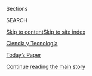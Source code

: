 <div id="app">

<div>

<div class="NYTAppHideMasthead css-zz1s19 e1suatyy0">

<div class="section css-ui9rw0 e1suatyy2">

<div class="css-11hrj97 er09x8g0">

<div class="css-6n7j50">

</div>

<span class="css-1dv1kvn">Sections</span>

<div class="css-10488qs">

<span class="css-1dv1kvn">SEARCH</span>

</div>

[Skip to content](#site-content)[Skip to site index](#site-index)

</div>

<div id="masthead-section-label" class="css-1fnb9ct eaxe0e00">

[Ciencia y
Tecnología](https://www.nytimes3xbfgragh.onion/es/section/ciencia-y-tecnologia)

</div>

<div class="css-10698na e1huz5gh0">

</div>

</div>

<div id="masthead-bar-one" class="section hasLinks css-15hmgas e1csuq9d3">

<div class="css-uqyvli e1csuq9d0">

</div>

<div class="css-1uqjmks e1csuq9d1">

</div>

<div class="css-9e9ivx">

[](https://myaccount.nytimes3xbfgragh.onion/auth/login?response_type=cookie&client_id=vi)

</div>

<div class="css-1bvtpon e1csuq9d2">

[Today’s Paper](https://www.nytimes3xbfgragh.onion/section/todayspaper)

</div>

</div>

</div>

</div>

<div data-aria-hidden="false">

<div id="site-content" data-role="main">

<div id="top-wrapper" class="css-15p45cc eaca97t0" type="top">

<div id="top-slug" class="css-19x0jxb eaca97t1" hidden="">

Advertisement

</div>

[Continue reading the main
story](#after-top)

<div class="ad top-wrapper" style="text-align:center;height:100%;display:block;min-height:90px">

<div id="top" class="place-ad" data-position="top" data-size-key="top">

</div>

</div>

<div id="after-top">

</div>

</div>

<div id="collection-espanol-ciencia-y-tecnologia" class="section css-15h4p1b e9abtgs0">

<div class="css-1j21atc e1svk9qx1">

<div class="css-fmiefx e1svk9qx2">

<div class="css-1hk7r2m eu54l5x0">

<div id="sponsor-wrapper" class="css-7a1pgi eaca97t0" type="sponsor" hidden="">

<div id="sponsor-slug" class="css-1l4mleb eaca97t1" hidden="">

Supported by

</div>

[Continue reading the main
story](#after-sponsor)

<div id="sponsor" class="ad sponsor-wrapper" style="text-align:left;height:100%;display:block">

</div>

<div id="after-sponsor">

</div>

</div>

</div>

### <span class="css-5xm8y ezz4tcd1">[en Español](/es/)</span>

</div>

<div class="css-nfcc9b e1svk9qx3">

<div class="css-vl9dhg e1svk9qx5">

<div class="css-1nrhkj6 e1svk9qx6">

# Ciencia y Tecnología

<div class="follow-button-placeholder" data-collection-id="">

</div>

</div>

</div>

</div>

</div>

<div class="css-4svvz1 ekkqrpp0">

<div id="collection-highlights-container" class="section css-18l1u7x e46isfb1">

<div class="css-gfgt40 ekkqrpp1">

## Highlights

<div class="css-apvlfc">

1.  ![<span class="css-1nk1g0h e1oaj3zl2"><span class="css-1dv1kvn">Credit</span>Josh
    Haner/The New York
    Times</span>](https://static01.graylady3jvrrxbe.onion/images/2020/07/14/science/10ancestros-polinesios-ES-01/08SCI-EASTER-01-newsub-videoLarge-v2.jpg)
    
    <div class="css-10wtrbd">
    
    <div class="css-1hyfx7x">
    
    [![](https://static01.graylady3jvrrxbe.onion/images/2020/07/14/science/10ancestros-polinesios-ES-01/08SCI-EASTER-01-newsub-thumbStandard-v2.jpg)](/es/2020/07/10/espanol/ciencia-y-tecnologia/polinesios-estudio-genetico.html)
    
    </div>
    
    ### Ciencia
    
    ## [La conexión Polinesia – Sudamérica: un estudio de ADN sugiere un antiguo parentesco](/es/2020/07/10/espanol/ciencia-y-tecnologia/polinesios-estudio-genetico.html)
    
    Un nuevo estudio genético parece indicar que los polinesios hicieron
    un viaje épico a Sudamérica hace 800
    años.
    
    <span class="css-me3p27"></span><span class="css-1dydysp e4e4i5l3"></span><span class="css-9voj2j">Por
    <span class="css-1baulvz last-byline" itemprop="name">Carl
    Zimmer</span></span>
    
    </div>

2.  ![<span class="css-1nk1g0h e1oaj3zl2"><span class="css-1dv1kvn">Credit</span>Russell
    Shakespeare para The New York
    Times</span>](https://static01.graylady3jvrrxbe.onion/images/2020/07/14/science/15Koalas-ES/00SCI-KOALAS02-videoLarge.jpg)
    
    <div class="css-10wtrbd">
    
    <div class="css-1hyfx7x">
    
    [![](https://static01.graylady3jvrrxbe.onion/images/2020/07/14/science/15Koalas-ES/00SCI-KOALAS02-thumbStandard.jpg)](/es/2020/07/15/espanol/ciencia-y-tecnologia/koalas-clamidia.html)
    
    </div>
    
    ## [Los koalas son aliados inesperados en la lucha contra la clamidia](/es/2020/07/15/espanol/ciencia-y-tecnologia/koalas-clamidia.html)
    
    Los humanos no tienen el monopolio de las infecciones de transmisión
    sexual. Otros animales también las sufren y, entre ellos, este
    marsupial podría ser clave para encontrar una
    vacuna.
    
    <span class="css-me3p27"></span><span class="css-1dydysp e4e4i5l3"></span><span class="css-9voj2j">Por
    <span class="css-1baulvz last-byline" itemprop="name">Rachel E.
    Gross</span></span>
    
    </div>

<!-- end list -->

1.  ![<span class="css-1nk1g0h e1oaj3zl2"><span class="css-1dv1kvn">Credit</span>Gracia
    Lam</span>](https://static01.graylady3jvrrxbe.onion/images/2020/07/19/science/14SCIBRODY-COVIDTESTING/14SCIBRODY-COVIDTESTING-videoLarge.jpg)
    
    <div class="css-10wtrbd">
    
    ## [A favor de una estrategia inteligente de pruebas de coronavirus](/es/2020/07/15/espanol/ciencia-y-tecnologia/coronavirus-pruebas-inteligentes-testeo.html)
    
    <div class="css-1s9ra41">
    
    [![](https://static01.graylady3jvrrxbe.onion/images/2020/07/19/science/14SCIBRODY-COVIDTESTING/14SCIBRODY-COVIDTESTING-thumbLarge.jpg)](/es/2020/07/15/espanol/ciencia-y-tecnologia/coronavirus-pruebas-inteligentes-testeo.html)
    
    </div>
    
    Los exámenes actuales tienen una alta tasa de falsos negativos o
    falsos positivos. El despistaje estratégico ayudaría “a asegurar que
    la prueba adecuada se da a la persona adecuada en el momento
    adecuado”.
    
    <span class="css-me3p27"></span><span class="css-1dydysp e4e4i5l3"></span><span class="css-9voj2j">Por
    <span class="css-1baulvz last-byline" itemprop="name">Jane E.
    Brody</span></span>
    
    </div>

2.  ![<span class="css-1nk1g0h e1oaj3zl2"><span class="css-1dv1kvn">Credit</span>Francisco
    Seco/Associated
    Press</span>](https://static01.graylady3jvrrxbe.onion/images/2020/07/01/health/02virus-recovery-explainer-ES/01VIRUS-RECOVERY-EXPLAINER-videoLarge-v2.jpg)
    
    <div class="css-10wtrbd">
    
    ### Salud
    
    ## [Así es la recuperación para muchos de los sobrevivientes de la COVID-19](/es/2020/07/02/espanol/ciencia-y-tecnologia/sobrevivientes-coronavirus-recuperacion.html)
    
    <div class="css-1s9ra41">
    
    [![](https://static01.graylady3jvrrxbe.onion/images/2020/07/01/health/02virus-recovery-explainer-ES/01VIRUS-RECOVERY-EXPLAINER-thumbLarge-v2.jpg)](/es/2020/07/02/espanol/ciencia-y-tecnologia/sobrevivientes-coronavirus-recuperacion.html)
    
    </div>
    
    Dificultad persistente para respirar, debilidad muscular,
    reviviscencias, confusión mental y otros síntomas podrían aquejar a
    los pacientes durante mucho tiempo
    después.
    
    <span class="css-me3p27"></span><span class="css-1dydysp e4e4i5l3"></span><span class="css-9voj2j">Por
    <span class="css-1baulvz last-byline" itemprop="name">Pam
    Belluck</span></span>
    
    </div>

</div>

</div>

</div>

<div id="mid1-wrapper" class="css-1mn4oms eaca97t0" type="rank">

<div id="mid1-slug" class="css-1tag3rd eaca97t1">

Advertisement

</div>

[Continue reading the main
story](#after-mid1)

<div id="mid1" class="ad mid1-wrapper" style="text-align:center;height:100%;display:block">

</div>

<div id="after-mid1">

</div>

</div>

</div>

<div class="css-185go5a e1o5byef0">

<div class="css-15cbhtu">

  - [Lo más reciente](#stream-panel)
  - <span class="css-6n7j50">Buscar</span>
    <div class="control">
    <div class="label-container css-1dv1kvn">
    Buscar
    </div>
    <div class="css-wm4t3d">
    **<span id="clear-search-input" class="css-1dv1kvn">Clear this text
    input</span>
    </div>
    </div>
    <span class="css-1iovbfw"></span>

<div id="stream-panel" class="section css-8msx5b e1jz0cab1">

<div class="css-13mho3u">

1.  
    
    <div class="css-1cp3ece">
    
    <div class="css-1l4spti">
    
    [](/es/2020/07/31/espanol/ciencia-y-tecnologia/ninos-contagio-coronavirus.html)
    
    <div class="css-79elbk">
    
    ![](https://static01.graylady3jvrrxbe.onion/images/2020/08/01/science/31virus-children-ES/30VIRUS-CHILDREN1-thumbWide.jpg?quality=75&auto=webp&disable=upscale)
    
    </div>
    
    ## Un estudio revela que los niños podrían portar altos niveles de coronavirus
    
    La investigación no prueba que los niños infectados sean
    contagiosos, pero debería tomarse en cuenta en el debate sobre el
    regreso a las escuelas, dijeron algunos expertos.
    
    <div class="css-1nqbnmb ea5icrr0">
    
    Por <span class="css-1n7hynb">Apoorva Mandavilli</span>
    
    </div>
    
    <div class="css-185051n">
    
    [Read in
    English](https://www.nytimes3xbfgragh.onion/2020/07/30/health/coronavirus-children.html "Read in English")
    
    </div>
    
    </div>
    
    <div class="css-1lc2l26 e1xfvim33">
    
    </div>
    
    </div>

2.  
    
    <div class="css-1cp3ece">
    
    <div class="css-1l4spti">
    
    [](/es/2020/07/29/espanol/ciencia-y-tecnologia/proteccion-cubrebocas-coronavirus.html)
    
    <div class="css-79elbk">
    
    ![](https://static01.graylady3jvrrxbe.onion/images/2020/07/27/science/29masks-es/27VIRUS-MASKS-thumbWide.jpg?quality=75&auto=webp&disable=upscale)
    
    </div>
    
    ## Las mascarillas pueden reducir la dosis viral, afirman algunos expertos
    
    Según la evidencia, las personas que usan protección facial captarán
    menos partículas de coronavirus, lo que hará que la enfermedad sea
    menos grave.
    
    <div class="css-1nqbnmb ea5icrr0">
    
    Por <span class="css-1n7hynb">Katherine J. Wu</span>
    
    </div>
    
    <div class="css-185051n">
    
    [Read in
    English](https://www.nytimes3xbfgragh.onion/2020/07/27/health/coronavirus-mask-protection.html "Read in English")
    
    </div>
    
    </div>
    
    <div class="css-1lc2l26 e1xfvim33">
    
    </div>
    
    </div>

3.  
    
    <div class="css-1cp3ece">
    
    <div class="css-1l4spti">
    
    [](/es/2020/07/29/espanol/ciencia-y-tecnologia/mision-marte-nasa.html)
    
    <div class="css-79elbk">
    
    ![](https://static01.graylady3jvrrxbe.onion/images/2020/07/28/science/28MARSSAMPLE/28MARSSAMPLE-thumbWide.jpg?quality=75&auto=webp&disable=upscale)
    
    </div>
    
    ## Traer rocas de Marte a la Tierra: nuestra maniobra interplanetaria más asombrosa
    
    La NASA y la Agencia Espacial Europea planean lanzar rocas de una
    nave espacial a otra antes de que las muestras finalmente lleguen a
    nuestro planeta en 2031.
    
    <div class="css-1nqbnmb ea5icrr0">
    
    Por <span class="css-1n7hynb">Kenneth Chang</span>
    
    </div>
    
    <div class="css-185051n">
    
    [Read in
    English](https://www.nytimes3xbfgragh.onion/2020/07/28/science/mars-sample-return-mission.html "Read in English")
    
    </div>
    
    </div>
    
    <div class="css-1lc2l26 e1xfvim33">
    
    </div>
    
    </div>

4.  
    
    <div class="css-1cp3ece">
    
    <div class="css-1l4spti">
    
    [](/es/2020/07/28/espanol/ciencia-y-tecnologia/anticuerpos-coronavirus-inmunidad.html)
    
    <div class="css-79elbk">
    
    ![](https://static01.graylady3jvrrxbe.onion/images/2020/07/26/us/politics/27virus-antibodies-ES/26virus-antibodies-thumbWide.jpg?quality=75&auto=webp&disable=upscale)
    
    </div>
    
    ## ¿Qué significa si tus anticuerpos contra el coronavirus están desapareciendo?
    
    La disminución de los niveles de anticuerpos no significa menos
    inmunidad, dicen los expertos. Además, dos pruebas ampliamente
    utilizadas pueden detectar los anticuerpos errados.
    
    <div class="css-1nqbnmb ea5icrr0">
    
    Por <span class="css-1n7hynb">Apoorva Mandavilli</span>
    
    </div>
    
    <div class="css-185051n">
    
    [Read in
    English](https://www.nytimes3xbfgragh.onion/2020/07/26/health/coronvirus-antibody-tests.html "Read in English")
    
    </div>
    
    </div>
    
    <div class="css-1lc2l26 e1xfvim33">
    
    </div>
    
    </div>

5.  
    
    <div class="css-1cp3ece">
    
    <div class="css-1l4spti">
    
    [](/es/2020/07/27/espanol/ciencia-y-tecnologia/regreso-a-clases-coronavirus.html)
    
    <div class="css-79elbk">
    
    ![](https://static01.graylady3jvrrxbe.onion/images/2020/07/12/science/27reopenschools-ES-00/00virus-schools-reopen01-thumbWide.jpg?quality=75&auto=webp&disable=upscale)
    
    </div>
    
    ## Cómo reabrir las escuelas: lo que la ciencia y la experiencia de varios países nos enseñan
    
    La presión para que los estudiantes estadounidenses vuelvan a las
    aulas es intensa, pero evaluar el riesgo es complicado cuando las
    infecciones aún están fuera de control en muchas comunidades.
    
    <div class="css-1nqbnmb ea5icrr0">
    
    Por <span class="css-1n7hynb">Pam Belluck, Apoorva Mandavilli
    <span>y</span> Benedict Carey</span>
    
    </div>
    
    <div class="css-185051n">
    
    [Read in
    English](https://www.nytimes3xbfgragh.onion/2020/07/11/health/coronavirus-schools-reopen.html "Read in English")
    
    </div>
    
    </div>
    
    <div class="css-1lc2l26 e1xfvim33">
    
    </div>
    
    </div>

6.  
    
    <div class="css-1cp3ece">
    
    <div class="css-1l4spti">
    
    [](/es/2020/07/24/espanol/ciencia-y-tecnologia/reinfeccion-coronavirus.html)
    
    <div class="css-79elbk">
    
    ![](https://static01.graylady3jvrrxbe.onion/images/2020/07/20/science/24virus-reinfection-ES-1/00VIRUS-REINFECTION1-thumbWide.jpg?quality=75&auto=webp&disable=upscale)
    
    </div>
    
    ## ¿Podemos volver a infectarnos del coronavirus? Los expertos creen que es muy poco probable
    
    Los reportes de reinfección pueden ser casos de enfermedad
    prolongada. Una disminución en los anticuerpos es normal después de
    algunas semanas, y las personas están protegidas del coronavirus de
    otras maneras.
    
    <div class="css-1nqbnmb ea5icrr0">
    
    Por <span class="css-1n7hynb">Apoorva Mandavilli</span>
    
    </div>
    
    <div class="css-185051n">
    
    [Read in
    English](https://www.nytimes3xbfgragh.onion/2020/07/22/health/covid-antibodies-herd-immunity.html "Read in English")
    
    </div>
    
    </div>
    
    <div class="css-1lc2l26 e1xfvim33">
    
    </div>
    
    </div>

7.  
    
    <div class="css-1cp3ece">
    
    <div class="css-1l4spti">
    
    [](/es/interactive/2020/07/23/espanol/ciencia-y-tecnologia/cordoba-tormentas-argentina.html)
    
    <div class="css-79elbk">
    
    ![](https://static01.graylady3jvrrxbe.onion/images/2020/07/26/magazine/26mag-Relampago-Web-Image/26mag-Relampago-Web-Image-thumbWide.jpg?quality=75&auto=webp&disable=upscale)
    
    </div>
    
    ## Viaje al interior de las temibles tormentas de Córdoba
    
    Los científicos estudian el clima extremo en una provincia de
    Argentina para comprender su funcionamiento y aprender algo sobre
    los monstruosos fenómenos climáticos del futuro.
    
    <div class="css-1nqbnmb ea5icrr0">
    
    Por
    <span class="css-1n7hynb">Por</span>
    
    </div>
    
    </div>
    
    <div class="css-1lc2l26 e1xfvim33">
    
    </div>
    
    </div>

8.  
    
    <div class="css-1cp3ece">
    
    <div class="css-1l4spti">
    
    [](/es/2020/07/23/espanol/ciencia-y-tecnologia/vacuna-coronavirus.html)
    
    <div class="css-79elbk">
    
    ![](https://static01.graylady3jvrrxbe.onion/images/2020/07/21/science/23vaccine-ES-00/00VIRUS-JNJ1-thumbWide.jpg?quality=75&auto=webp&disable=upscale)
    
    </div>
    
    ## Visita al laboratorio de Johnson & Johnson que busca la vacuna contra el coronavirus
    
    Científicos en Boston y en los Países Bajos están en una carrera
    para encontrar una vacuna contra el virus que ha paralizado al
    mundo.
    
    <div class="css-1nqbnmb ea5icrr0">
    
    Por <span class="css-1n7hynb">Carl Zimmer</span>
    
    </div>
    
    <div class="css-185051n">
    
    [Read in
    English](https://www.nytimes3xbfgragh.onion/2020/07/17/health/coronavirus-vaccine-johnson-janssen.html "Read in English")
    
    </div>
    
    </div>
    
    <div class="css-1lc2l26 e1xfvim33">
    
    </div>
    
    </div>

9.  
    
    <div class="css-1cp3ece">
    
    <div class="css-1l4spti">
    
    [](/es/2020/07/13/espanol/ciencia-y-tecnologia/tengo-covid-que-hago.html)
    
    <div class="css-79elbk">
    
    ![](https://static01.graylady3jvrrxbe.onion/images/2020/03/22/us/13virus-sickpatients-ES/13virus-sickpatients-ES-thumbWide-v2.jpg?quality=75&auto=webp&disable=upscale)
    
    </div>
    
    ## Qué debes hacer si tú o algún ser querido se contagia de coronavirus
    
    La mayoría de las personas solo desarrollará síntomas de leves a
    moderados. Pero muchas personas siguen asustadas y se preguntan cómo
    y cuándo acudir al médico.
    
    <div class="css-1nqbnmb ea5icrr0">
    
    Por <span class="css-1n7hynb">Tara Parker-Pope</span>
    
    </div>
    
    <div class="css-185051n">
    
    [Read in
    English](https://www.nytimes3xbfgragh.onion/2020/03/22/well/what-if-i-have-coronavirus.html "Read in English")
    
    </div>
    
    </div>
    
    <div class="css-1lc2l26 e1xfvim33">
    
    </div>
    
    </div>

10. 
    
    <div class="css-1cp3ece">
    
    <div class="css-1l4spti">
    
    [](/es/2020/07/08/espanol/ciencia-y-tecnologia/coronavirus-aire-aerosoles.html)
    
    <div class="css-79elbk">
    
    ![](https://static01.graylady3jvrrxbe.onion/images/2020/07/06/science/07aerosol-explainer-ES-01/06virus-aerosol-explainer01-sub-thumbWide-v2.jpg?quality=75&auto=webp&disable=upscale)
    
    </div>
    
    ### <span class="css-m70j1g">Salud</span>
    
    ## El coronavirus se propaga por el aire: qué debes hacer ahora
    
    ¿Cómo protegerse de un virus que puede estar flotando en el
    interior? Mejor ventilación, para empezar. Y no te quites el
    cubrebocas.
    
    <div class="css-1nqbnmb ea5icrr0">
    
    Por <span class="css-1n7hynb">Apoorva Mandavilli</span>
    
    </div>
    
    <div class="css-185051n">
    
    [Read in
    English](https://www.nytimes3xbfgragh.onion/2020/07/06/health/coronavirus-airborne-aerosols.html "Read in English")
    
    </div>
    
    </div>
    
    <div class="css-1lc2l26 e1xfvim33">
    
    </div>
    
    </div>

<div class="css-13mho3u">

<div class="css-1t62hi8">

<div class="css-1stvaey">

Ver
más

<div>

<div style="border:0;clip:rect(0 0 0 0);height:1px;margin:-1px;overflow:hidden;white-space:nowrap;padding:0;width:1px;position:absolute" data-role="log" data-aria-live="assertive">

</div>

<div style="border:0;clip:rect(0 0 0 0);height:1px;margin:-1px;overflow:hidden;white-space:nowrap;padding:0;width:1px;position:absolute" data-role="log" data-aria-live="assertive">

</div>

<div style="border:0;clip:rect(0 0 0 0);height:1px;margin:-1px;overflow:hidden;white-space:nowrap;padding:0;width:1px;position:absolute" data-role="log" data-aria-live="polite">

</div>

<div style="border:0;clip:rect(0 0 0 0);height:1px;margin:-1px;overflow:hidden;white-space:nowrap;padding:0;width:1px;position:absolute" data-role="log" data-aria-live="polite">

</div>

</div>

</div>

</div>

</div>

</div>

<div class="css-g6hk37 supplemental">

<div id="mid2-wrapper" class="css-10wkyv7 eaca97t0" type="lede">

<div id="mid2-slug" class="css-1tag3rd eaca97t1">

Advertisement

</div>

[Continue reading the main
story](#after-mid2)

<div id="mid2" class="ad mid2-wrapper" style="text-align:center;height:100%;display:block;min-height:250px">

</div>

<div id="after-mid2">

</div>

</div>

<div id="mktg-wrapper" class="css-oxle51 eaca97t0" type="mktg">

<div id="mktg-slug" class="css-1tag3rd eaca97t1">

Advertisement

</div>

[Continue reading the main
story](#after-mktg)

<div id="mktg" class="ad mktg-wrapper" style="text-align:center;height:100%;display:block">

</div>

<div id="after-mktg">

</div>

</div>

</div>

</div>

</div>

</div>

</div>

</div>

## Site Index

<div>

</div>

## Site Information Navigation

  - [© <span>2020</span> <span>The New York Times
    Company</span>](https://help.nytimes3xbfgragh.onion/hc/en-us/articles/115014792127-Copyright-notice)

<!-- end list -->

  - [NYTCo](https://www.nytco.com/)
  - [Contact
    Us](https://help.nytimes3xbfgragh.onion/hc/en-us/articles/115015385887-Contact-Us)
  - [Work with us](https://www.nytco.com/careers/)
  - [Advertise](https://nytmediakit.com/)
  - [T Brand Studio](http://www.tbrandstudio.com/)
  - [Your Ad
    Choices](https://www.nytimes3xbfgragh.onion/privacy/cookie-policy#how-do-i-manage-trackers)
  - [Privacy](https://www.nytimes3xbfgragh.onion/privacy)
  - [Terms of
    Service](https://help.nytimes3xbfgragh.onion/hc/en-us/articles/115014893428-Terms-of-service)
  - [Terms of
    Sale](https://help.nytimes3xbfgragh.onion/hc/en-us/articles/115014893968-Terms-of-sale)
  - [Site
    Map](https://spiderbites.nytimes3xbfgragh.onion)
  - [Help](https://help.nytimes3xbfgragh.onion/hc/en-us)
  - [Subscriptions](https://www.nytimes3xbfgragh.onion/subscription?campaignId=37WXW)

</div>

</div>
